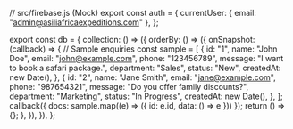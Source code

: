 // src/firebase.js (Mock)
export const auth = {
  currentUser: { email: "admin@asiliafricaexpeditions.com" },
};

export const db = {
  collection: () => ({
    orderBy: () => ({
      onSnapshot: (callback) => {
        // Sample enquiries
        const sample = [
          {
            id: "1",
            name: "John Doe",
            email: "john@example.com",
            phone: "123456789",
            message: "I want to book a safari package.",
            department: "Sales",
            status: "New",
            createdAt: new Date(),
          },
          {
            id: "2",
            name: "Jane Smith",
            email: "jane@example.com",
            phone: "987654321",
            message: "Do you offer family discounts?",
            department: "Marketing",
            status: "In Progress",
            createdAt: new Date(),
          },
        ];
        callback({ docs: sample.map((e) => ({ id: e.id, data: () => e })) });
        return () => {};
      },
    }),
  }),
};



